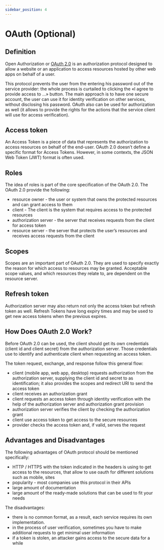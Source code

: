 ```yaml
---
sidebar_position: 4
---
```


# OAuth (Optional)
## Definition
Open Authorization or [OAuth 2.0](https://auth0.com/intro-to-iam/what-is-oauth-2/) is an authorization protocol designed to allow a website or an application to access resources hosted by other web apps on behalf of a user.

This protocol prevents the user from the entering his password out of the service provider: the whole process is curtailed to clicking the «I agree to provide access to ...» button. The main approach is to have one secure account, the user can use it for identity verification on other services, without disclosing his password. OAuth also can be used for authorization as well (it allows to provide the rights for the actions that the service client will use for access verification).

## Access token
An Access Token is a piece of data that represents the authorization to access resources on behalf of the end-user. OAuth 2.0 doesn’t define a specific format for Access Tokens. However, in some contexts, the JSON Web Token (JWT) format is often used.

## Roles
The idea of roles is part of the core specification of the OAuth 2.0. The OAuth 2.0 provide the following:
  - resource owner - the user or system that owns the protected resources and can grant access to them 
  - client - The client is the system that requires access to the protected resources
  - authorization server - the server that receives requests from the client for access token
  - resource server - the server that protects the user’s resources and receives access requests from the client

## Scopes
Scopes are an important part of OAuth 2.0. They are used to specify exactly the reason for which access to resources may be granted. Acceptable scope values, and which resources they relate to, are dependent on the resource server.

## Refresh token
Authorization server may also return not only the access token but refresh token as well. Refresh Tokens have long expiry times and may be used to get new access tokens when the previous expires.

## How Does OAuth 2.0 Work?
Before OAuth 2.0 can be used, the client should get its own credentials (client id and client secret) from the authorization server. Those credentials use to identify and authenticate client when requesting an access token.

The token request, exchange, and response follow this general flow:
  - client (mobile app, web app, desktop) requests authorization from the authorization server, supplying the client id and secret to as identification; it also provides the scopes and redirect URI to send the access token
  - client receives an authorization grant
  - client requests an access token through identity verification with the help of the authorization server and authorization grant provision
  - authorization server verifies the client by checking the authorization grant
  - client use access token to get access to the secure resources
  - provider checks the access token and, if valid, serves the request
    
## Advantages and Disadvantages

The following advantages of OAuth protocol should be mentioned specifically:
  - HTTP / HTTPS with the token indicated in the headers is using to get access to the resources, that allow to use oauth for different solutions such as mobile, sites
  - popularity - most companies use this protocol in their APIs
  - large amount of documentation
  - large amount of the ready-made solutions that can be used to fit your needs

The disadvantages:
  - there is no common format, as a result, each service requires its own implementation.
  - in the process of user verification, sometimes you have to make additional requests to get minimal user information
  - if a token is stolen, an attacker gains access to the secure data for a while
